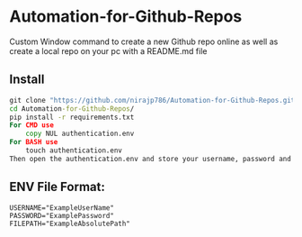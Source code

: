 # Automation-for-Github-Repos
Custom Window command to create a new Github repo online as well as create a local repo on your pc with a README.md file

## Install
```bat
git clone "https://github.com/nirajp786/Automation-for-Github-Repos.git"
cd Automation-for-Github-Repos/
pip install -r requirements.txt
For CMD use
    copy NUL authentication.env
For BASH use
    touch authentication.env
Then open the authentication.env and store your username, password and the path of the local repo. Use the format below.
```

## ENV File Format:
```env
USERNAME="ExampleUserName"
PASSWORD="ExamplePassword"
FILEPATH="ExampleAbsolutePath"
